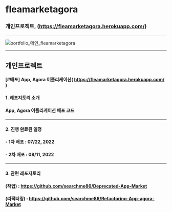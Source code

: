 # fleamarketagora 
### 개인프로젝트, (https://fleamarketagora.herokuapp.com/)
---
![portfolio_메인_fleamarketagora](https://user-images.githubusercontent.com/47154709/190112827-b5e661af-f032-405c-aef8-1c23bf0b133e.png)










---
개인프로젝트
---


#### [#배포] App, Agora 어플리케이션( https://fleamarketagora.herokuapp.com/ )

#### 1. 레포지토리 소개
#### App, Agora 어플리케이션 배포 코드
---

#### 2. 진행 완료된 일정
#### - 1차 배포 : 07/22, 2022
#### - 2차 배포 : 08/11, 2022
---

#### 3. 관련 레포지토리
#### (작업) : https://github.com/searchme86/Deprecated-App-Market
#### (리팩터링) : https://github.com/searchme86/Refactoring-App-agora-Market

